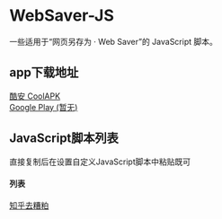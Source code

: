 # WebSaver-JS
一些适用于“网页另存为 · Web Saver”的 JavaScript 脚本。
## app下载地址
[酷安 CoolAPK](https://www.coolapk.com/apk/com.yl.fadr.websaver)  
[Google Play (暂无)]()
## JavaScript脚本列表
直接复制后在设置自定义JavaScript脚本中粘贴既可
#### 列表
[知乎去糟粕](https://github.com/FaDrYL/WebSaver-JS/blob/master/Script_noDescription/clear_zhihu.js)
